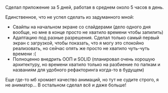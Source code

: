 Сделал приложение за 5 дней, работая в среднем около 5 часов в день.

Единственное, что не успел сделать из задуманного мной:
-	Свайпы на начальном экране со слайдерами (дело одного дня вообще, но мне в конце просто не хватило времени чтобы запилить)
-	Адаптацию под разные разрешения. Сделал только самый первый экран с загрузкой, чтобы показать, что я могу это спокойно реализовать, но сейчас опять же просто не хватило чуть-чуть времени :(
-	Полноценно внедрить ООП и SOLID (планировал очень хорошую архитектуру, но времени хватило только на разбиение по папкам и названиям для удобного рефакторинга когда-то в будущем)

Еще где-то мб хромает качество анимаций, но тут не судите строго, я не аниматор…
В остальном сделал всё и даже больше!
